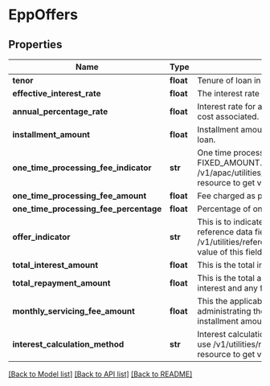 # EppOffers

## Properties
Name | Type | Description | Notes
------------ | ------------- | ------------- | -------------
**tenor** | **float** | Tenure of loan in months. | 
**effective_interest_rate** | **float** | The interest rate applicable on loan amount. | 
**annual_percentage_rate** | **float** | Interest rate for a whole year. This includes any fees or additional cost associated. | [optional] 
**installment_amount** | **float** | Installment amount to be paid by customer in order to repay the loan. | 
**one_time_processing_fee_indicator** | **str** | One time processing fee indicator. Valid values : PERCENTAGE, FIXED_AMOUNT. This is a reference data field. Please use /v1/apac/utilities/referenceData/{oneTimeProcessingFeeIndicator} resource to get valid value of this field with description. | [optional] 
**one_time_processing_fee_amount** | **float** | Fee charged as part of one time processing. | [optional] 
**one_time_processing_fee_percentage** | **float** | Percentage of one time processing fee charged. | [optional] 
**offer_indicator** | **str** | This is to indicate if the offer is rate/fee/hybrid based. This is a reference data field. Please use /v1/utilities/referenceData/{offerIndicator} resource to get valid value of this field with description. | 
**total_interest_amount** | **float** | This is the total interest amount for the loan account. | [optional] 
**total_repayment_amount** | **float** | This is the total amount to be paid back which includes principal, interest and any fees incurred. | [optional] 
**monthly_servicing_fee_amount** | **float** | This the applicable monthly servicing/maintenance fee for administrating the loan which is included in the monthly installment amount. | [optional] 
**interest_calculation_method** | **str** | Interest calculation method. This is a reference data field. Please use /v1/utilities/referenceData/{interestCalculationMethod} resource to get valid value of this field with description. | [optional] 

[[Back to Model list]](../README.md#documentation-for-models) [[Back to API list]](../README.md#documentation-for-api-endpoints) [[Back to README]](../README.md)

